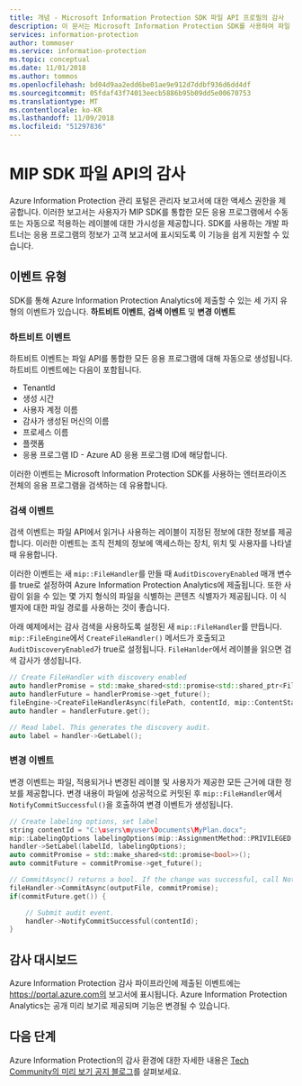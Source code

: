 ```yaml
---
title: 개념 - Microsoft Information Protection SDK 파일 API 프로필의 감사
description: 이 문서는 Microsoft Information Protection SDK를 사용하여 파일 API 감사 이벤트를 Azure Information Protection Analytics에 제출하는 방법을 이해하는 데 도움이 됩니다.
services: information-protection
author: tommoser
ms.service: information-protection
ms.topic: conceptual
ms.date: 11/01/2018
ms.author: tommos
ms.openlocfilehash: bd04d9aa2edd6be01ae9e912d7ddbf936d6dd4df
ms.sourcegitcommit: 05fdaf43f74013eecb5886b95b09dd5e00670753
ms.translationtype: MT
ms.contentlocale: ko-KR
ms.lasthandoff: 11/09/2018
ms.locfileid: "51297836"
---
```

# <a name="auditing-in-the-mip-sdk-file-api"></a>MIP SDK 파일 API의 감사

Azure Information Protection 관리 포털은 관리자 보고서에 대한 액세스 권한을 제공합니다. 이러한 보고서는 사용자가 MIP SDK를 통합한 모든 응용 프로그램에서 수동 또는 자동으로 적용하는 레이블에 대한 가시성을 제공합니다. SDK를 사용하는 개발 파트너는 응용 프로그램의 정보가 고객 보고서에 표시되도록 이 기능을 쉽게 지원할 수 있습니다.

## <a name="event-types"></a>이벤트 유형

SDK를 통해 Azure Information Protection Analytics에 제출할 수 있는 세 가지 유형의 이벤트가 있습니다. **하트비트 이벤트**, **검색 이벤트** 및 **변경 이벤트**

### <a name="heartbeat-events"></a>하트비트 이벤트

하트비트 이벤트는 파일 API를 통합한 모든 응용 프로그램에 대해 자동으로 생성됩니다. 하트비트 이벤트에는 다음이 포함됩니다.

* TenantId
* 생성 시간
* 사용자 계정 이름
* 감사가 생성된 머신의 이름
* 프로세스 이름
* 플랫폼
* 응용 프로그램 ID - Azure AD 응용 프로그램 ID에 해당합니다.

이러한 이벤트는 Microsoft Information Protection SDK를 사용하는 엔터프라이즈 전체의 응용 프로그램을 검색하는 데 유용합니다.

### <a name="discovery-events"></a>검색 이벤트

검색 이벤트는 파일 API에서 읽거나 사용하는 레이블이 지정된 정보에 대한 정보를 제공합니다. 이러한 이벤트는 조직 전체의 정보에 액세스하는 장치, 위치 및 사용자를 나타낼 때 유용합니다.

이러한 이벤트는 새 `mip::FileHandler`를 만들 때 `AuditDiscoveryEnabled` 매개 변수를 true로 설정하여 Azure Information Protection Analytics에 제출됩니다. 또한 사람이 읽을 수 있는 몇 가지 형식의 파일을 식별하는 콘텐츠 식별자가 제공됩니다. 이 식별자에 대한 파일 경로를 사용하는 것이 좋습니다.

아래 예제에서는 감사 검색을 사용하도록 설정된 새 `mip::FileHandler`를 만듭니다. `mip::FileEngine`에서 `CreateFileHandler()` 메서드가 호출되고 `AuditDiscoveryEnabled`가 true로 설정됩니다. `FileHanlder`에서 레이블을 읽으면 검색 감사가 생성됩니다.

```cpp
// Create FileHandler with discovery enabled
auto handlerPromise = std::make_shared<std::promise<std::shared_ptr<FileHandler>>>();
auto handlerFuture = handlerPromise->get_future();
fileEngine->CreateFileHandlerAsync(filePath, contentId, mip::ContentState::REST, true /*AuditDiscoveryEnabled*/, make_shared<FileHandlerObserver>(), createFileHandlerPromise);
auto handler = handlerFuture.get();

// Read label. This generates the discovery audit.
auto label = handler->GetLabel();
```

### <a name="change-events"></a>변경 이벤트

변경 이벤트는 파일, 적용되거나 변경된 레이블 및 사용자가 제공한 모든 근거에 대한 정보를 제공합니다. 변경 내용이 파일에 성공적으로 커밋된 후 `mip::FileHandler`에서 `NotifyCommitSuccessful()`을 호출하여 변경 이벤트가 생성됩니다.

```cpp
// Create labeling options, set label
string contentId = "C:\users\myuser\Documents\MyPlan.docx";
mip::LabelingOptions labelingOptions(mip::AssignmentMethod::PRIVILEGED, mip::ActionSource::MANUAL);
handler->SetLabel(labelId, labelingOptions);
auto commitPromise = std::make_shared<std::promise<bool>>();
auto commitFuture = commitPromise->get_future();

// CommitAsync() returns a bool. If the change was successful, call NotifyCommitSuccessful().
fileHandler->CommitAsync(outputFile, commitPromise);
if(commitFuture.get()) {

    // Submit audit event.
    handler->NotifyCommitSuccessful(contentId);
}
```

## <a name="audit-dashboard"></a>감사 대시보드

Azure Information Protection 감사 파이프라인에 제출된 이벤트에는 https://portal.azure.com의 보고서에 표시됩니다. Azure Information Protection Analytics는 공개 미리 보기로 제공되며 기능은 변경될 수 있습니다.

## <a name="next-steps"></a>다음 단계

Azure Information Protection의 감사 환경에 대한 자세한 내용은 [Tech Community의 미리 보기 공지 블로그](https://techcommunity.microsoft.com/t5/Azure-Information-Protection/Data-discovery-reporting-and-analytics-for-all-your-data-with/ba-p/253854)를 살펴보세요.
